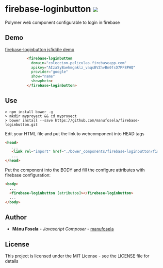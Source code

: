 # firebase-loginbutton [![ ](https://)](https://)

Polymer web component configurable to login in firebase

## Demo

[firebase-loginbutton jsfiddle demo](https://jsfiddle.net/manufosela/3z9srovn/14/)

<!---
```
<custom-element-demo>
  <template>
    <script src="../webcomponentsjs/webcomponents-lite.js"></script>
    <link rel="import" href="firebase-loginbutton.html">
    <next-code-block></next-code-block>
  </template>
</custom-element-demo>
```
-->
```html
          <firebase-loginbutton 
            domain="coleccion-peliculas.firebaseapp.com"
            apikey="AIzaSyBaehmgaklz_vaqsBVZhvBm0fsD7PF8PHQ" 
            provider="google"
            show="name"
            showphoto>
          </firebase-loginbutton>
```
## Use

```shell
> npm install bower -g
> mkdir myproyect && cd myproyect
> bower install --save https://github.com/manufosela/firebase-loginbutton.git
```

Edit your HTML file and put the link to webcomponent into HEAD tags

```html
<head>
   ...
   <link rel="import" href="./bower_components/firebase-loginbutton/firebase-loginbutton.html">
   ...
</head>
```

Put the component into the BODY and fill the configure attributes with firebase configuration:

```html
<body>
  ...
  <firebase-loginbutton [atributos]></firebase-loginbutton>
  ...
</body>
```

## Author

* **Mánu Fosela** - *Javascript Composer* - [manufosela](https://github.com/manufosela)

## License

This project is licensed under the MIT License - see the [LICENSE](LICENSE) file for details
